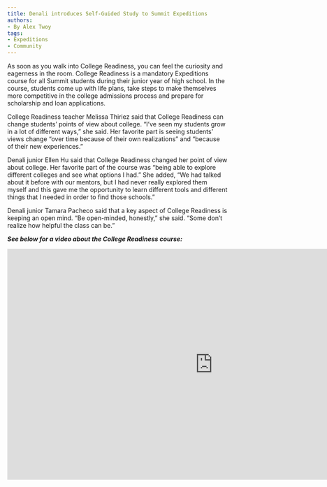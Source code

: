 ```yaml
---
title: Denali introduces Self-Guided Study to Summit Expeditions
authors:
- By Alex Twoy
tags:
- Expeditions
- Community
---
```

As soon as you walk into College Readiness, you can feel the curiosity and eagerness in the room. College Readiness is a mandatory Expeditions course for all Summit students during their junior year of high school. In the course, students come up with life plans, take steps to make themselves more competitive in the college admissions process and prepare for scholarship and loan applications.

College Readiness teacher Melissa Thiriez said that College Readiness can change students’ points of view about college. “I’ve seen my students grow in a lot of different ways,” she said. Her favorite part is seeing students’ views change “over time because of their own realizations” and “because of their new experiences.”

Denali junior Ellen Hu said that College Readiness changed her point of view about college. Her favorite part of the course was “being able to explore different colleges and see what options I had.” She added, “We had talked about it before with our mentors, but I had never really explored them myself and this gave me the opportunity to learn different tools and different things that I needed in order to find those schools.”

Denali junior Tamara Pacheco said that a key aspect of College Readiness is keeping an open mind. “Be open-minded, honestly,” she said. “Some don’t realize how helpful the class can be.”

***See below for a video about the College Readiness course:***

<iframe width="940" height="529" src="https://www.youtube.com/embed/V8H21JMA4JU" frameborder="0" allow="accelerometer; autoplay; encrypted-media; gyroscope; picture-in-picture" allowfullscreen></iframe>
